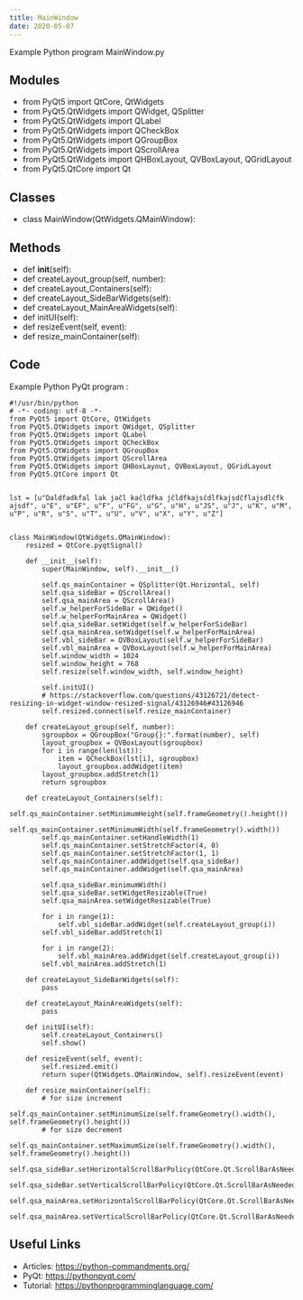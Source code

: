 ```yaml
---
title: MainWindow
date: 2020-05-07
---
```

Example Python program MainWindow.py

## Modules

* from PyQt5 import QtCore, QtWidgets
* from PyQt5.QtWidgets import QWidget, QSplitter
* from PyQt5.QtWidgets import QLabel
* from PyQt5.QtWidgets import QCheckBox
* from PyQt5.QtWidgets import QGroupBox
* from PyQt5.QtWidgets import QScrollArea
* from PyQt5.QtWidgets import QHBoxLayout, QVBoxLayout, QGridLayout
* from PyQt5.QtCore import Qt

## Classes

* class MainWindow(QtWidgets.QMainWindow):

## Methods

* def __init__(self):
* def createLayout_group(self, number):
* def createLayout_Containers(self):
* def createLayout_SideBarWidgets(self):
* def createLayout_MainAreaWidgets(self):
* def initUI(self):
* def resizeEvent(self, event):
* def resize_mainContainer(self):

## Code

Example Python PyQt program :

    #!/usr/bin/python
    # -*- coding: utf-8 -*-
    from PyQt5 import QtCore, QtWidgets
    from PyQt5.QtWidgets import QWidget, QSplitter
    from PyQt5.QtWidgets import QLabel
    from PyQt5.QtWidgets import QCheckBox
    from PyQt5.QtWidgets import QGroupBox
    from PyQt5.QtWidgets import QScrollArea
    from PyQt5.QtWidgets import QHBoxLayout, QVBoxLayout, QGridLayout
    from PyQt5.QtCore import Qt
    
    
    lst = [u"Daldfadkfal lak jačl kačldfka jčldfkajsčdlfkajsdčflajsdlčfk ajsdf", u"E", u"EF", u"F", u"FG", u"G", u"H", u"JS", u"J", u"K", u"M", u"P", u"R", u"S", u"T", u"U", u"V", u"X", u"Y", u"Z"]
    
    
    class MainWindow(QtWidgets.QMainWindow):
        resized = QtCore.pyqtSignal()
    
        def __init__(self):
            super(MainWindow, self).__init__()
    
            self.qs_mainContainer = QSplitter(Qt.Horizontal, self)
            self.qsa_sideBar = QScrollArea()
            self.qsa_mainArea = QScrollArea()
            self.w_helperForSideBar = QWidget()
            self.w_helperForMainArea = QWidget()
            self.qsa_sideBar.setWidget(self.w_helperForSideBar)
            self.qsa_mainArea.setWidget(self.w_helperForMainArea)
            self.vbl_sideBar = QVBoxLayout(self.w_helperForSideBar)
            self.vbl_mainArea = QVBoxLayout(self.w_helperForMainArea)
            self.window_width = 1024
            self.window_height = 768
            self.resize(self.window_width, self.window_height)
    
            self.initUI()
            # https://stackoverflow.com/questions/43126721/detect-resizing-in-widget-window-resized-signal/43126946#43126946
            self.resized.connect(self.resize_mainContainer)
    
        def createLayout_group(self, number):
            sgroupbox = QGroupBox("Group{}:".format(number), self)
            layout_groupbox = QVBoxLayout(sgroupbox)
            for i in range(len(lst)):
                item = QCheckBox(lst[i], sgroupbox)
                layout_groupbox.addWidget(item)
            layout_groupbox.addStretch(1)
            return sgroupbox
    
        def createLayout_Containers(self):
            self.qs_mainContainer.setMinimumHeight(self.frameGeometry().height())
            self.qs_mainContainer.setMinimumWidth(self.frameGeometry().width())
            self.qs_mainContainer.setHandleWidth(1)
            self.qs_mainContainer.setStretchFactor(4, 0)
            self.qs_mainContainer.setStretchFactor(1, 1)
            self.qs_mainContainer.addWidget(self.qsa_sideBar)
            self.qs_mainContainer.addWidget(self.qsa_mainArea)
    
            self.qsa_sideBar.minimumWidth()
            self.qsa_sideBar.setWidgetResizable(True)
            self.qsa_mainArea.setWidgetResizable(True)
    
            for i in range(1):
                self.vbl_sideBar.addWidget(self.createLayout_group(i))
            self.vbl_sideBar.addStretch(1)
    
            for i in range(2):
                self.vbl_mainArea.addWidget(self.createLayout_group(i))
            self.vbl_mainArea.addStretch(1)
    
        def createLayout_SideBarWidgets(self):
            pass
    
        def createLayout_MainAreaWidgets(self):
            pass
    
        def initUI(self):
            self.createLayout_Containers()
            self.show()
    
        def resizeEvent(self, event):
            self.resized.emit()
            return super(QtWidgets.QMainWindow, self).resizeEvent(event)
    
        def resize_mainContainer(self):
            # for size increment
            self.qs_mainContainer.setMinimumSize(self.frameGeometry().width(), self.frameGeometry().height())
            # for size decrement
            self.qs_mainContainer.setMaximumSize(self.frameGeometry().width(), self.frameGeometry().height())
            self.qsa_sideBar.setHorizontalScrollBarPolicy(QtCore.Qt.ScrollBarAsNeeded)
            self.qsa_sideBar.setVerticalScrollBarPolicy(QtCore.Qt.ScrollBarAsNeeded)
            self.qsa_mainArea.setHorizontalScrollBarPolicy(QtCore.Qt.ScrollBarAsNeeded)
            self.qsa_mainArea.setVerticalScrollBarPolicy(QtCore.Qt.ScrollBarAsNeeded)
        

## Useful Links

- Articles: https://python-commandments.org/
- PyQt: https://pythonpyqt.com/
- Tutorial: https://pythonprogramminglanguage.com/

